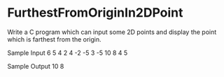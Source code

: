 # FurthestFromOriginIn2DPoint

Write a C program which can input some 2D points and display the point which is farthest from the origin.

Sample Input
6
5 4
2 4
-2 -5
3 -5
10 8
4 5

Sample Output
10 8
